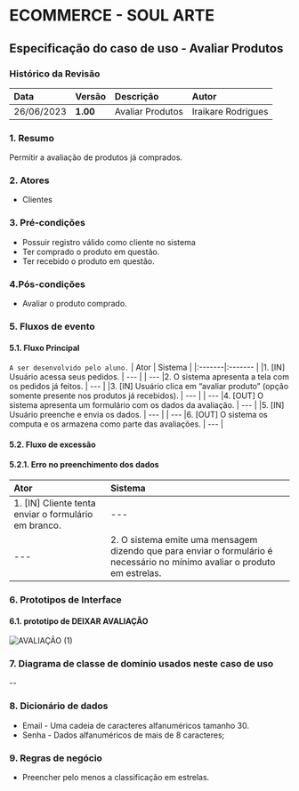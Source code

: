 # ECOMMERCE - SOUL ARTE

## Especificação do caso de uso - Avaliar Produtos
### Histórico da Revisão
|  Data  | Versão | Descrição | Autor |
|:-------|:-------|:----------|:------|
| 26/06/2023 | **1.00** | Avaliar Produtos | Iraikare Rodrigues |


### 1. Resumo 
Permitir a avaliação de produtos já comprados.


### 2. Atores 
- Clientes

### 3. Pré-condições
- Possuir registro válido como cliente no sistema
- Ter comprado o produto em questão.
- Ter recebido o produto em questão.

### 4.Pós-condições
- Avaliar o produto comprado.

### 5. Fluxos de evento

#### 5.1. Fluxo Principal 
`A ser desenvolvido pelo aluno.`
|  Ator  | Sistema |
|:-------|:------- |
|1. [IN] Usuário acessa seus pedidos. | --- |
| --- |2. O sistema apresenta a tela com os pedidos já feitos. | --- |
|3. [IN] Usuário clica em “avaliar produto” (opção somente presente nos produtos já recebidos). | --- |
| --- |4. [OUT] O sistema apresenta um formulário com os dados da avaliação. | --- |
|5. [IN] Usuário preenche e envia os dados. | --- |
| --- |6. [OUT] O sistema os computa e os armazena como parte das avaliações. | --- |


#### 5.2. Fluxo de excessão 
#### 5.2.1. Erro no preenchimento dos dados
|  Ator  | Sistema |
|:-------|:------- |
|1. [IN]  Cliente tenta enviar o formulário em branco. | --- |
| --- |2. O sistema emite uma mensagem dizendo que para enviar o formulário é necessário no mínimo avaliar o produto em estrelas. | --- |

### 6. Prototipos de Interface
#### 6.1. prototipo de DEIXAR AVALIAÇÃO
![AVALIAÇÃO (1)](https://github.com/PI-InfoWeb-CNAT/2023-Soul_Arte/assets/101957823/8deb7cce-0a24-43a4-8178-89c4bbebbb00)



### 7. Diagrama de classe de domínio usados neste caso de uso
--

### 8. Dicionário de dados
- Email - Uma cadeia de caracteres alfanuméricos tamanho 30.
- Senha - Dados alfanuméricos de mais de 8 caracteres;

### 9. Regras de negócio
- Preencher pelo menos a classificação em estrelas.
